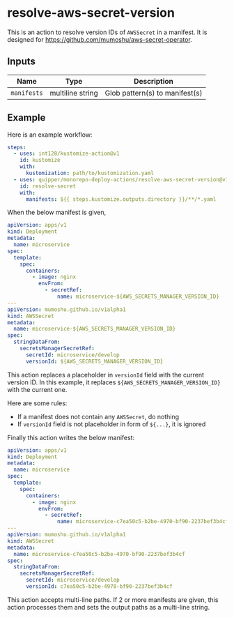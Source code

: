 # resolve-aws-secret-version

This is an action to resolve version IDs of `AWSSecret` in a manifest.
It is designed for https://github.com/mumoshu/aws-secret-operator.

## Inputs

| Name        | Type             | Description                    |
| ----------- | ---------------- | ------------------------------ |
| `manifests` | multiline string | Glob pattern(s) to manifest(s) |

## Example

Here is an example workflow:

```yaml
steps:
  - uses: int128/kustomize-action@v1
    id: kustomize
    with:
      kustomization: path/to/kustomization.yaml
  - uses: quipper/monorepo-deploy-actions/resolve-aws-secret-version@v1
    id: resolve-secret
    with:
      manifests: ${{ steps.kustomize.outputs.directory }}/**/*.yaml
```

When the below manifest is given,

```yaml
apiVersion: apps/v1
kind: Deployment
metadata:
  name: microservice
spec:
  template:
    spec:
      containers:
        - image: nginx
          envFrom:
            - secretRef:
                name: microservice-${AWS_SECRETS_MANAGER_VERSION_ID}
---
apiVersion: mumoshu.github.io/v1alpha1
kind: AWSSecret
metadata:
  name: microservice-${AWS_SECRETS_MANAGER_VERSION_ID}
spec:
  stringDataFrom:
    secretsManagerSecretRef:
      secretId: microservice/develop
      versionId: ${AWS_SECRETS_MANAGER_VERSION_ID}
```

This action replaces a placeholder in `versionId` field with the current version ID.
In this example, it replaces `${AWS_SECRETS_MANAGER_VERSION_ID}` with the current one.

Here are some rules:

- If a manifest does not contain any `AWSSecret`, do nothing
- If `versionId` field is not placeholder in form of `${...}`, it is ignored

Finally this action writes the below manifest:

```yaml
apiVersion: apps/v1
kind: Deployment
metadata:
  name: microservice
spec:
  template:
    spec:
      containers:
        - image: nginx
          envFrom:
            - secretRef:
                name: microservice-c7ea50c5-b2be-4970-bf90-2237bef3b4cf
---
apiVersion: mumoshu.github.io/v1alpha1
kind: AWSSecret
metadata:
  name: microservice-c7ea50c5-b2be-4970-bf90-2237bef3b4cf
spec:
  stringDataFrom:
    secretsManagerSecretRef:
      secretId: microservice/develop
      versionId: c7ea50c5-b2be-4970-bf90-2237bef3b4cf
```

This action accepts multi-line paths.
If 2 or more manifests are given, this action processes them and sets the output paths as a multi-line string.
